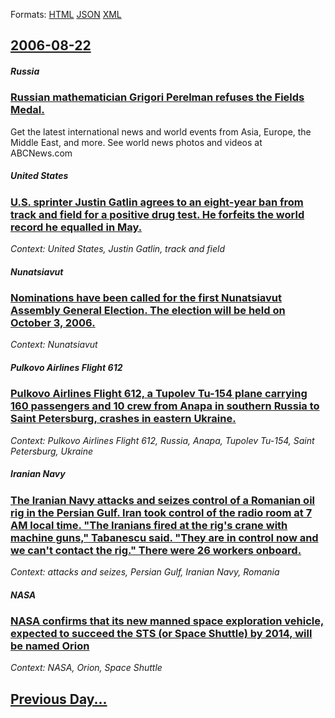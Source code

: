 
Formats: [HTML](2006/08/22/index.html)  [JSON](2006/08/22/index.json)  [XML](2006/08/22/index.xml)  

## [2006-08-22](/news/2006/08/22/index.md)

##### Russia
### [ Russian mathematician Grigori Perelman refuses the Fields Medal. ](/news/2006/08/22/russian-mathematician-grigori-perelman-refuses-the-fields-medal.md)
Get the latest international news and world events from Asia, Europe, the Middle East, and more. See world news photos and videos at ABCNews.com

##### United States
### [ U.S. sprinter Justin Gatlin agrees to an eight-year ban from track and field for a positive drug test. He forfeits the world record he equalled in May. ](/news/2006/08/22/u-s-sprinter-justin-gatlin-agrees-to-an-eight-year-ban-from-track-and-field-for-a-positive-drug-test-he-forfeits-the-world-record-he-equa.md)
_Context: United States, Justin Gatlin, track and field_

##### Nunatsiavut
### [ Nominations have been called for the first Nunatsiavut Assembly General Election. The election will be held on October 3, 2006. ](/news/2006/08/22/nominations-have-been-called-for-the-first-nunatsiavut-assembly-general-election-the-election-will-be-held-on-october-3-2006.md)
_Context: Nunatsiavut_

##### Pulkovo Airlines Flight 612
### [ Pulkovo Airlines Flight 612, a Tupolev Tu-154 plane carrying 160 passengers and 10 crew from Anapa in southern Russia to Saint Petersburg, crashes in eastern Ukraine. ](/news/2006/08/22/pulkovo-airlines-flight-612-a-tupolev-tu-154-plane-carrying-160-passengers-and-10-crew-from-anapa-in-southern-russia-to-saint-petersburg.md)
_Context: Pulkovo Airlines Flight 612, Russia, Anapa, Tupolev Tu-154, Saint Petersburg, Ukraine_

##### Iranian Navy
### [ The Iranian Navy attacks and seizes control of a Romanian oil rig in the Persian Gulf. Iran took control of the radio room at 7 AM local time. "The Iranians fired at the rig's crane with machine guns," Tabanescu said. "They are in control now and we can't contact the rig." There were 26 workers onboard. ](/news/2006/08/22/the-iranian-navy-attacks-and-seizes-control-of-a-romanian-oil-rig-in-the-persian-gulf-iran-took-control-of-the-radio-room-at-7-am-local-ti.md)
_Context: attacks and seizes, Persian Gulf, Iranian Navy, Romania_

##### NASA
### [ NASA confirms that its new manned space exploration vehicle, expected to succeed the STS (or Space Shuttle) by 2014, will be named Orion ](/news/2006/08/22/nasa-confirms-that-its-new-manned-space-exploration-vehicle-expected-to-succeed-the-sts-or-space-shuttle-by-2014-will-be-named-orion.md)
_Context: NASA, Orion, Space Shuttle_

## [Previous Day...](/news/2006/08/21/index.md)

